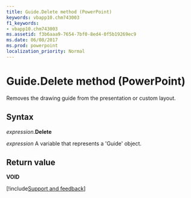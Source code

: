 ```yaml
---
title: Guide.Delete method (PowerPoint)
keywords: vbapp10.chm743003
f1_keywords:
- vbapp10.chm743003
ms.assetid: f3b6aaa9-7654-7bf0-8ed4-0f5b19269ec9
ms.date: 06/08/2017
ms.prod: powerpoint
localization_priority: Normal
---
```



# Guide.Delete method (PowerPoint)

Removes the drawing guide from the presentation or custom layout.


## Syntax

_expression_.**Delete**

_expression_ A variable that represents a 'Guide' object.


## Return value

 **VOID**

[!include[Support and feedback](~/includes/feedback-boilerplate.md)]
